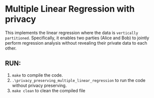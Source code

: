 # Multiple Linear Regression with privacy
This implements the linear regression where the data is `vertically partitioned`. Specifically, it enables two parties (Alice and Bob) to jointly perform regression analysis without revealing their private data to each other.
##  RUN:
1. `make` to compile the code.
3. `.\privacy_preserving_multiple_linear_regression` to run the code without privacy preserving. 
4. `make clean` to clean the compiled file
